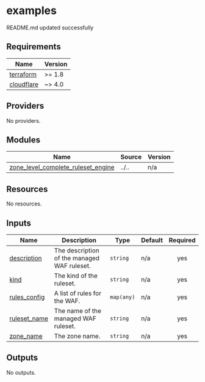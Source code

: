 # examples

<!-- BEGINNING OF PRE-COMMIT-TERRAFORM DOCS HOOK -->
README.md updated successfully
<!-- END OF PRE-COMMIT-TERRAFORM DOCS HOOK -->

<!-- BEGIN_TF_DOCS -->
## Requirements

| Name | Version |
|------|---------|
| <a name="requirement_terraform"></a> [terraform](#requirement\_terraform) | >= 1.8 |
| <a name="requirement_cloudflare"></a> [cloudflare](#requirement\_cloudflare) | ~> 4.0 |

## Providers

No providers.

## Modules

| Name | Source | Version |
|------|--------|---------|
| <a name="module_zone_level_complete_ruleset_engine"></a> [zone\_level\_complete\_ruleset\_engine](#module\_zone\_level\_complete\_ruleset\_engine) | ../.. | n/a |

## Resources

No resources.

## Inputs

| Name | Description | Type | Default | Required |
|------|-------------|------|---------|:--------:|
| <a name="input_description"></a> [description](#input\_description) | The description of the managed WAF ruleset. | `string` | n/a | yes |
| <a name="input_kind"></a> [kind](#input\_kind) | The kind of the ruleset. | `string` | n/a | yes |
| <a name="input_rules_config"></a> [rules\_config](#input\_rules\_config) | A list of rules for the WAF. | `map(any)` | n/a | yes |
| <a name="input_ruleset_name"></a> [ruleset\_name](#input\_ruleset\_name) | The name of the managed WAF ruleset. | `string` | n/a | yes |
| <a name="input_zone_name"></a> [zone\_name](#input\_zone\_name) | The zone name. | `string` | n/a | yes |

## Outputs

No outputs.
<!-- END_TF_DOCS -->
